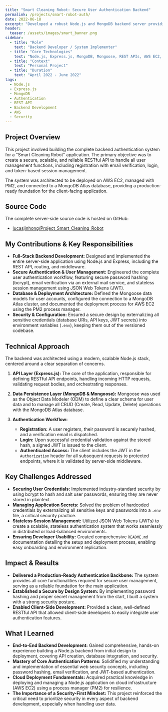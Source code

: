 ```yaml
---
title: "Smart Cleaning Robot: Secure User Authentication Backend"
permalink: /projects/smart-robot-auth/
date: 2022-06-18
excerpt: "Developed a robust Node.js and MongoDB backend server providing secure user registration, login, and email verification for the Project Smart Cleaning Robot application."
header:
  teaser: /assets/images/smart_banner.png
sidebar:
  - title: "Role"
    text: "Backend Developer / System Implementer"
  - title: "Core Technologies"
    text: "Node.js, Express.js, MongoDB, Mongoose, REST APIs, AWS EC2, PM2"
  - title: "Context"
    text: "Personal Project"
  - title: "Duration"
    text: "April 2022 - June 2022"
tags:
  - Node.js
  - Express.js
  - MongoDB
  - Authentication
  - REST API
  - Backend Development
  - AWS
  - Security
---
```


## Project Overview

This project involved building the complete backend authentication system for a "Smart Cleaning Robot" application. The primary objective was to create a secure, scalable, and reliable RESTful API to handle all user management functions, including registration with email verification, login, and token-based session management.

The system was architected to be deployed on AWS EC2, managed with PM2, and connected to a MongoDB Atlas database, providing a production-ready foundation for the client-facing application.

## Source Code

The complete server-side source code is hosted on GitHub:
*   [lucasjinhong/Project_Smart_Cleaning_Robot](https://github.com/lucasjinhong/Project_Smart_Cleaning_Robot)

## My Contributions & Key Responsibilities

*   **Full-Stack Backend Development:** Designed and implemented the entire server-side application using Node.js and Express, including the REST API, routing, and middleware.
*   **Secure Authentication & User Management:** Engineered the complete user authentication workflow, featuring secure password hashing (bcrypt), email verification via an external mail service, and stateless session management using JSON Web Tokens (JWT).
*   **Database & Deployment Architecture:** Defined the Mongoose data models for user accounts, configured the connection to a MongoDB Atlas cluster, and documented the deployment process for AWS EC2 using the PM2 process manager.
*   **Security & Configuration:** Ensured a secure design by externalizing all sensitive credentials (database URIs, API keys, JWT secrets) into environment variables (`.env`), keeping them out of the versioned codebase.

## Technical Approach

The backend was architected using a modern, scalable Node.js stack, centered around a clear separation of concerns.

1.  **API Layer (Express.js):** The core of the application, responsible for defining RESTful API endpoints, handling incoming HTTP requests, validating request bodies, and orchestrating responses.

2.  **Data Persistence Layer (MongoDB & Mongoose):** Mongoose was used as the Object Data Modeler (ODM) to define a clear schema for user data and to manage all CRUD (Create, Read, Update, Delete) operations with the MongoDB Atlas database.

3.  **Authentication Workflow:**
    *   **Registration:** A user registers, their password is securely hashed, and a verification email is dispatched.
    *   **Login:** Upon successful credential validation against the stored hash, a signed JWT is issued to the client.
    *   **Authenticated Access:** The client includes the JWT in the `Authorization` header for all subsequent requests to protected endpoints, where it is validated by server-side middleware.

## Key Challenges Addressed

*   **Securing User Credentials:** Implemented industry-standard security by using bcrypt to hash and salt user passwords, ensuring they are never stored in plaintext.
*   **Managing Application Secrets:** Solved the problem of hardcoded credentials by externalizing all sensitive keys and passwords into a `.env` file, a critical security practice.
*   **Stateless Session Management:** Utilized JSON Web Tokens (JWTs) to create a scalable, stateless authentication system that works seamlessly in distributed or load-balanced environments.
*   **Ensuring Developer Usability:** Created comprehensive `README.md` documentation detailing the setup and deployment process, enabling easy onboarding and environment replication.

## Impact & Results

*   **Delivered a Production-Ready Authentication Backbone:** The system provides all core functionalities required for secure user management, serving as a reliable foundation for the main application.
*   **Established a Secure by Design System:** By implementing password hashing and proper secret management from the start, I built a system with a strong security posture.
*   **Enabled Client-Side Development:** Provided a clean, well-defined RESTful API that allowed client-side developers to easily integrate user authentication features.

## What I Learned

*   **End-to-End Backend Development:** Gained comprehensive, hands-on experience building a Node.js backend from initial design to deployment, covering API creation, database integration, and security.
*   **Mastery of Core Authentication Patterns:** Solidified my understanding and implementation of essential web security concepts, including password hashing, email verification, and JWT-based authentication.
*   **Cloud Deployment Fundamentals:** Acquired practical knowledge in deploying and managing a Node.js application on cloud infrastructure (AWS EC2) using a process manager (PM2) for resilience.
*   **The Importance of a Security-First Mindset:** This project reinforced the critical need to prioritize security in every aspect of backend development, especially when handling user data.